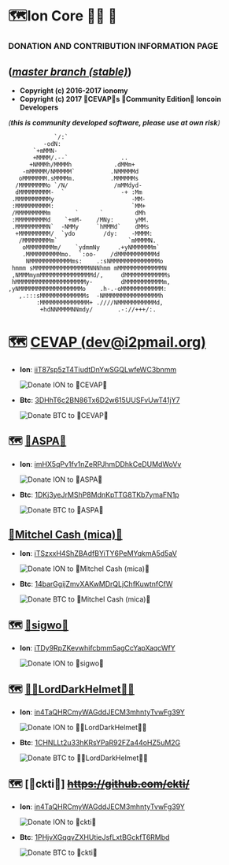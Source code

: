 🗺️Ion Core 👯👯 👛
===================================

### DONATION AND CONTRIBUTION INFORMATION PAGE

(_[master branch (stable)](https://github.com/cevap/ion/tree/master)_)
-----------------------

 - **Copyright (c) 2016-2017 ionomy**
 - **Copyright (c) 2017 🐼CEVAP🐼s 👯Community Edition👯 Ioncoin Developers**

_(**this is community developed software, please use at own risk**)_

                 `/:`                           
              -odN:                             
           `+mMMN-                              
           +MMMM/.--`               ..          
          +NMMMh/MMMMh            .dMMm+        
        -mMMMMM/NMMMMM`          .NMMMMMd       
       oMMMMMMM.sMMMMm.          .MMMMMMs       
      /MMMMMMMMo `/N/             /mMMdyd-      
      dMMMMMMMMM-  `                -+ :Mm      
     .MMMMMMMMMMy                      -MM-     
     :MMMMMMMMMM:                      `MM+     
     /MMMMMMMMMm       `      `         dMh     
     :MMMMMMMMMd    `+mM-    /MNy:      yMM.    
     .MMMMMMMMMN`  -NMMy     `hMMMd`    dMMs    
      +MMMMMMMMM/  `ydo        /dy:    -MMMM:   
       /MMMMMMMMm`                    `mMMMMN.  
        oMMMMMMMMm/    `ydmmNy     .+yNMMMMMMm` 
        .MMMMMMMMMMmo.  `:oo-    /dMMMMMMMMMMMd 
         NMMMMMMMMMMMMms:    .:sNMMMMMMMMMMMMMMo
     hmmm sMMMMMMMMMMMMMMMMNNNhmm mMMMMMMMMMMMMMN
     ,NMMMmymMMMMMMMMMMMMMMMd/,     dMMMMMMMMMMMMs
     hMMMMMMMMMMMMMMMMMMMMy-        dMMMMMMMMMMMm,
    ,yNMMMMMMMMMMMMMMMMMMo    .h-.-oMMMMMMMMMMMM: 
       ,.:::sMMMMMMMMMMMMMs  -NMMMMMMMMMMMMMMMMh  
            :MMMMMMMMMMMMMM+ .////NMMMMMMMMMMMd,  
             +hdNNMMMMNNmdy/       .-://+++/:.    


🗺 [CEVAP (dev@i2pmail.org)](https://github.com/cevap/)
===========================


 - **Ion**: [iiT87sp5zT4TiudtDnYwSGQLwfeWC3bnmm](ion:iiT87sp5zT4TiudtDnYwSGQLwfeWC3bnmm)

     ![Donate ION to 🐼CEVAP🐼](https://raw.githubusercontent.com/cevap/ion/master/doc/donation/donation-cevap-ion-address.png)

 - **Btc**: [3DHhT6c2BN86Tx6D2w615UUSFvUwT41jY7](bitcoin:3DHhT6c2BN86Tx6D2w615UUSFvUwT41jY7)

     ![Donate BTC to 🐼CEVAP🐼](https://raw.githubusercontent.com/cevap/ion/master/doc/donation/donation-cevap-btc-address.png)



🗺 [🔩ASPA🔩](https://github.com/aspaas/)
----------

 - **Ion**: [imHX5qPv1fv1nZeRPJhmDDhkCeDUMdWoVv](ion:imHX5qPv1fv1nZeRPJhmDDhkCeDUMdWoVv)

     ![Donate ION to 🔩ASPA🔩](https://raw.githubusercontent.com/cevap/ion/master/doc/donation/donation-aspa-ion-address.png)

 - **Btc**: [1DKj3yeJrMShP8MdnKpTTG8TKb7ymaFN1p](bitcoin:1DKj3yeJrMShP8MdnKpTTG8TKb7ymaFN1p)

     ![Donate BTC to 🔩ASPA🔩](https://raw.githubusercontent.com/cevap/ion/master/doc/donation/donation-aspa-btc-address.png)

[💸Mitchel Cash (mica)💸](https://github.com/aspaas/)
-------------------

 - **Ion**: [iTSzxxH4ShZBAdfBYiTY6PeMYqkmA5d5aV](ion:iTSzxxH4ShZBAdfBYiTY6PeMYqkmA5d5aV)

     ![Donate ION to 💸Mitchel Cash (mica)💸](https://raw.githubusercontent.com/cevap/ion/master/doc/donation/donation-mica-ion-address.png)

 - **Btc**: [14barGgijZmvXAKwMDrQLjChfKuwtnfCfW](bitcoin:14barGgijZmvXAKwMDrQLjChfKuwtnfCfW)

     ![Donate BTC to 💸Mitchel Cash (mica)💸](https://raw.githubusercontent.com/cevap/ion/master/doc/donation/donation-mica-btc-address.png)


🗺 [🛃sigwo🛃](https://github.com/sigwo/)
-----------

 - **Ion**: [iTDy9RpZKevwhifcbmm5agCcYapXaqcWfY](ion:iTDy9RpZKevwhifcbmm5agCcYapXaqcWfY)

     ![Donate ION to 🛃sigwo🛃](https://raw.githubusercontent.com/cevap/ion/master/doc/donation/donation-sigwo-ion-address.png)


🗺 [👨‍🔬LordDarkHelmet👨‍🔬](https://github.com/LordDarkHelmet/)
-----------

 - **Ion**: [in4TaQHRCmyWAGddJECM3mhntyTvwFg39Y](ion:in4TaQHRCmyWAGddJECM3mhntyTvwFg39Y)

     ![Donate ION to 👨‍🔬LordDarkHelmet👨‍🔬](https://raw.githubusercontent.com/cevap/ion/master/doc/donation/donation-LordDarkHelmet-ion-address.png)

 - **Btc**: [1CHNLLt2u33hKRsYPaR92FZa44oHZ5uM2G](bitcoin:1CHNLLt2u33hKRsYPaR92FZa44oHZ5uM2G)

     ![Donate BTC to 👨‍🔬LordDarkHelmet👨‍🔬](https://raw.githubusercontent.com/cevap/ion/master/doc/donation/donation-LordDarkHelmet-btc-address.png)


🗺 [🌱ckti🌱] ~~https://github.com/ckti/~~
------------------------------------

 - **Ion**: [in4TaQHRCmyWAGddJECM3mhntyTvwFg39Y](ion:in4TaQHRCmyWAGddJECM3mhntyTvwFg39Y)

     ![Donate ION to 🌱ckti🌱](https://raw.githubusercontent.com/cevap/ion/master/doc/donation/donation-ckti-ion-address.png)

 - **Btc**: [1PHjvXGqqvZXHUtieJsfLxtBGckfT6RMbd](bitcoin:1PHjvXGqqvZXHUtieJsfLxtBGckfT6RMbd)

     ![Donate BTC to 🌱ckti🌱](https://raw.githubusercontent.com/cevap/ion/master/doc/donation/donation-ckti-btc-address.png)

